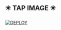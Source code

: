 ## ✴️ TAP IMAGE ✴️

[![DEPLOY](https://telegra.ph/file/f39543151b022291a5ca2.jpg)](https://dashboard.heroku.com/new?template=https://github.com/Xcelsama/STAR.MD.V2)
